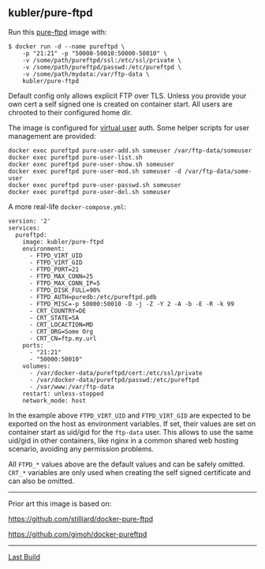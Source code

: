 ## kubler/pure-ftpd

Run this [pure-ftpd][] image with:

    $ docker run -d --name pureftpd \
        -p "21:21" -p "50000-50010:50000-50010" \
        -v /some/path/pureftpd/ssl:/etc/ssl/private \
        -v /some/path/pureftpd/passwd:/etc/pureftpd \
        -v /some/path/mydata:/var/ftp-data \
        kubler/pure-ftpd

Default config only allows explicit FTP over TLS. Unless you provide your own cert a self signed one is
created on container start. All users are chrooted to their configured home dir.

The image is configured for [virtual user](https://download.pureftpd.org/pub/pure-ftpd/doc/README.Virtual-Users)
auth. Some helper scripts for user management are provided:

    docker exec pureftpd pure-user-add.sh someuser /var/ftp-data/someuser
    docker exec pureftpd pure-user-list.sh
    docker exec pureftpd pure-user-show.sh someuser
    docker exec pureftpd pure-user-mod.sh someuser -d /var/ftp-data/some-user
    docker exec pureftpd pure-user-passwd.sh someuser
    docker exec pureftpd pure-user-del.sh someuser

A more real-life `docker-compose.yml`:

```
version: '2'
services:
  pureftpd:
    image: kubler/pure-ftpd
    environment:
      - FTPD_VIRT_UID
      - FTPD_VIRT_GID
      - FTPD_PORT=21
      - FTPD_MAX_CONN=25
      - FTPD_MAX_CONN_IP=5
      - FTPD_DISK_FULL=90%
      - FTPD_AUTH=puredb:/etc/pureftpd.pdb
      - FTPD_MISC=-p 50000:50010 -D -j -Z -Y 2 -A -b -E -R -k 99
      - CRT_COUNTRY=DE
      - CRT_STATE=SA
      - CRT_LOCACTION=MD
      - CRT_ORG=Some Org
      - CRT_CN=ftp.my.url
    ports:
      - "21:21"
      - "50000:50010"
    volumes:
      - /var/docker-data/pureftpd/cert:/etc/ssl/private
      - /var/docker-data/pureftpd/passwd:/etc/pureftpd
      - /var/www:/var/ftp-data
    restart: unless-stopped
    network_mode: host
```

In the example above `FTPD_VIRT_UID` and `FTPD_VIRT_GID` are expected to be exported on the host as environment
variables. If set, their values are set on container start as uid/gid for the `ftp-data` user. This allows to use
the same uid/gid in other containers, like nginx in a common shared web hosting scenario, avoiding any permission
problems.

All `FTPD_*` values above are the default values and can be safely omitted. `CRT_*` variables are only used when
creating the self signed certificate and can also be omitted.

---

Prior art this image is based on:

https://github.com/stilliard/docker-pure-ftpd

https://github.com/gimoh/docker-pureftpd

---

[Last Build][packages]

[pure-ftpd]: https://www.pureftpd.org/project/pure-ftpd
[packages]: PACKAGES.md
